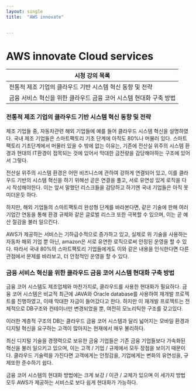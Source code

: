 ```yaml
---
layout: single
title:  "AWS innovate"


---
```


# AWS innovate Cloud services

| **시청 강의 목록**                                           |
| ------------------------------------------------------------ |
| 전통적 제조 기업의 클라우드 기반 시스템 혁신 동향 및 전략    |
| 금융 서비스 혁신을 위한 클라우드 금융 코어 시스템 현대화 구축 방법 |

### **전통적 제조 기업의 클라우드 기반 시스템 혁신 동향 및 전략**

제조 기업들 중, 자동차관련 해외 기업들에 예를 들어 클라우드 시스템 혁신을 설명하였다. 국내 제조 기업들은 스마트팩토리 기초 단계에 아직도 80%나 머물러 있다. 스마트팩토리 기초단계에서 머물러 있을 수 밖에 없는 이유는, 기존에 전산실 위주의 시스템 환경과 현대의 IT환경이 접목되는 것에 있어서 막대한 금전량을 감당해야하는 구조에 있어서 그렇다.

전산실 위주의 시스템 환경은 어떤 비즈니스에 관하여 강하게 연결되어 있고, 이를 클라우드 기반의 시스템 혁신을 하기 위해선 곧은 연결을 풀고, 서로 유연성 있게 로직을 다시 작성해야한다. 이는 앞서 말했던 리스크들을 감당하고 하기엔 국내 기업들은 아직 못 미더운듯 하다.

하지만, 해외 기업들의 스마트팩토리 완성형 단계를 바라본다면, 같은 기술에 한해 여러 기업간 연동을 통해 환경 규제와 같은 글로벌 리스크 또한 극복할 수 있으며, 이는 곧 예산 절감을 불러 일으킨다.

AWS가 제공하는 서비스는 기하급수적으로 증가하고 있고, 실제로 위 기술을 사용하는 자동차 해외 기업 뿐 아닌, amazon은 서로 유연한 로직으로써 안정된 운영을 할 수 있다. 따라서 국내 80%의 스마트팩토리 기업들에게도 이와 같은 내용을 인식한다면 다른 관점에서 문제를 바라보고, 더 안정적인 운영을 할 수 있다.

### **금융 서비스 혁신을 위한 클라우드 금융 코어 시스템 현대화 구축 방법**

금융 코어 시스템도 제조업체와 마찬가지로, 클라우드를 사용한 현대화가 필요하다.
금융 코어 시스템은 비교적 최근에 JAVA와 Oracle database를 사용하여 재개발 프로젝트를 진행하였고, 이때 막대한 자금이 들어갔다고 한다. 하지만 이 재개발 프로젝트는 전체적으로 DB구조와 컨테이너만 변경되었을 뿐, 여전히 모노리틱한 구조를 갖고있다.

이러한 계층적 구조의 DB는 클라우드 금융 코어 시스템과 달리 넓어지는 모바일 환경과 디지털 혁신을 요구하는 고객이 많아지는 현재에서 매우 불리하다. 

최신 디지털 기술을 경쟁력으로 보유한 금융 기업들은 기존 금융 기업들보다 가속화된 혁신을 불러 일으키고 있으며, 이는 고객 / 기업 / 규제에서 모두 장점을 보이기 때문이다.
클라우드 기술력을 가진다면 고객에게는 안정감을, 기업에게는 변화의 유연성을,  규제또한 준수하기 쉽다.

금융 코어 시스템의 현대화 방법에는 크게 보강 / 이관 / 교체가 있으며 이 세가지 방법 모두 AWS가 제공하는 서비스로 보다 쉽게 현대화가 가능하다.
